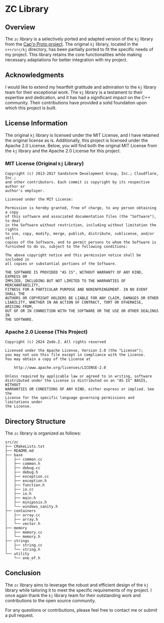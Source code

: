 # ZC Library

## Overview

The `zc` library is a selectively ported and adapted version of the `kj` library from
the [Cap'n Proto project](https://github.com/capnproto/capnproto.git). The original `kj` library, located in the
`c++/src/kj` directory, has been partially ported to fit the specific needs of my project. This library retains the core
functionalities while making necessary adaptations for better integration with my project.

## Acknowledgments

I would like to extend my heartfelt gratitude and admiration to the `kj` library team for their exceptional work. The
`kj` library is a testament to their expertise and dedication, and it has had a significant impact on the C++ community.
Their contributions have provided a solid foundation upon which this project is built.

## License Information

The original `kj` library is licensed under the MIT License, and I have retained the original license as is.
Additionally, this project is licensed under the Apache 2.0 License. Below, you will find both the original MIT License
from the `kj` library and the Apache 2.0 License for this project.

### MIT License (Original `kj` Library)

```
Copyright (c) 2013-2017 Sandstorm Development Group, Inc.; Cloudflare, Inc.;
and other contributors. Each commit is copyright by its respective author or
author's employer.

Licensed under the MIT License:

Permission is hereby granted, free of charge, to any person obtaining a copy
of this software and associated documentation files (the "Software"), to deal
in the Software without restriction, including without limitation the rights
to use, copy, modify, merge, publish, distribute, sublicense, and/or sell
copies of the Software, and to permit persons to whom the Software is
furnished to do so, subject to the following conditions:

The above copyright notice and this permission notice shall be included in
all copies or substantial portions of the Software.

THE SOFTWARE IS PROVIDED "AS IS", WITHOUT WARRANTY OF ANY KIND, EXPRESS OR
IMPLIED, INCLUDING BUT NOT LIMITED TO THE WARRANTIES OF MERCHANTABILITY,
FITNESS FOR A PARTICULAR PURPOSE AND NONINFRINGEMENT. IN NO EVENT SHALL THE
AUTHORS OR COPYRIGHT HOLDERS BE LIABLE FOR ANY CLAIM, DAMAGES OR OTHER
LIABILITY, WHETHER IN AN ACTION OF CONTRACT, TORT OR OTHERWISE, ARISING FROM,
OUT OF OR IN CONNECTION WITH THE SOFTWARE OR THE USE OR OTHER DEALINGS IN
THE SOFTWARE.

```

### Apache 2.0 License (This Project)

```
Copyright (c) 2024 Zode.Z. All rights reserved

Licensed under the Apache License, Version 2.0 (the "License");
you may not use this file except in compliance with the License.
You may obtain a copy of the License at

    http://www.apache.org/licenses/LICENSE-2.0

Unless required by applicable law or agreed to in writing, software
distributed under the License is distributed on an "AS IS" BASIS, WITHOUT
WARRANTIES OR CONDITIONS OF ANY KIND, either express or implied. See the
License for the specific language governing permissions and limitations under
the License.
```

## Directory Structure

The `zc` library is organized as follows:

```
src/zc
├── CMakeLists.txt
├── README.md
├── base
│   ├── common.cc
│   ├── common.h
│   ├── debug.cc
│   ├── debug.h
│   ├── exception.cc
│   ├── exception.h
│   ├── function.h
│   ├── io.cc
│   ├── io.h
│   ├── main.h
│   ├── miniposix.h
│   └── windows_sanity.h
├── containers
│   ├── array.cc
│   ├── array.h
│   └── vector.h
├── memory
│   ├── memory.cc
│   └── memory.h
├── strings
│   ├── string.cc
│   └── string.h
└── utility
    └── one_of.h
```

## Conclusion

The `zc` library aims to leverage the robust and efficient design of the `kj` library while tailoring it to meet the
specific requirements of my project. I once again thank the `kj` library team for their outstanding work and
contributions to the open source community.

For any questions or contributions, please feel free to contact me or submit a pull request.
